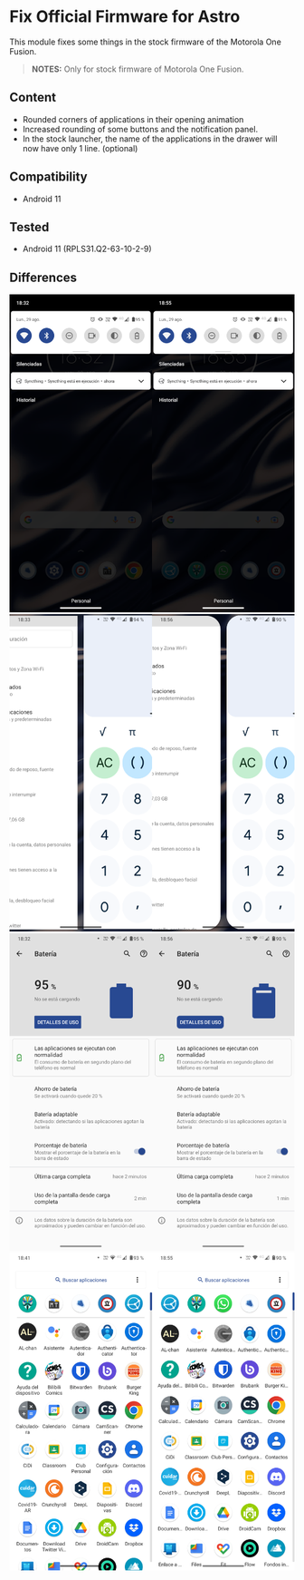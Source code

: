 # Fix Official Firmware for Astro

This module fixes some things in the stock firmware of the Motorola One Fusion.
> **NOTES:** Only for stock firmware of Motorola One Fusion.

## Content
- Rounded corners of applications in their opening animation
- Increased rounding of some buttons and the notification panel.
- In the stock launcher, the name of the applications in the drawer will now have only 1 line. (optional)

## Compatibility
- Android 11

## Tested
- Android 11 (RPLS31.Q2-63-10-2-9)

## Differences
![](/gitimages/image1.png)
![](/gitimages/image2.png)
![](/gitimages/image3.png)
![](/gitimages/image4.png)